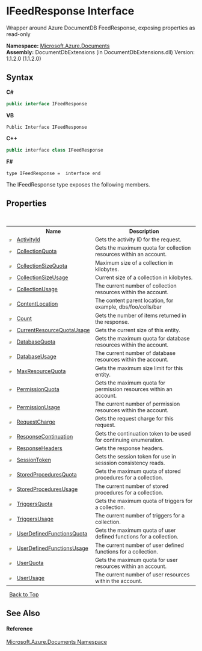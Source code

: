 # IFeedResponse Interface
 

Wrapper around Azure DocumentDB FeedResponse, exposing properties as read-only

**Namespace:**&nbsp;<a href="856b2e23-9c8b-2618-f913-67d85d500616">Microsoft.Azure.Documents</a><br />**Assembly:**&nbsp;DocumentDbExtensions (in DocumentDbExtensions.dll) Version: 1.1.2.0 (1.1.2.0)

## Syntax

**C#**<br />
``` C#
public interface IFeedResponse
```

**VB**<br />
``` VB
Public Interface IFeedResponse
```

**C++**<br />
``` C++
public interface class IFeedResponse
```

**F#**<br />
``` F#
type IFeedResponse =  interface end
```

The IFeedResponse type exposes the following members.


## Properties
&nbsp;<table><tr><th></th><th>Name</th><th>Description</th></tr><tr><td>![Public property](media/pubproperty.gif "Public property")</td><td><a href="2fb9ea57-344c-c6e6-ff15-89d519923dbc">ActivityId</a></td><td>
Gets the activity ID for the request.</td></tr><tr><td>![Public property](media/pubproperty.gif "Public property")</td><td><a href="959f393a-0d6a-af42-bd92-f805837b59bc">CollectionQuota</a></td><td>
Gets the maximum quota for collection resources within an account.</td></tr><tr><td>![Public property](media/pubproperty.gif "Public property")</td><td><a href="366ab46e-d3dc-f033-2a51-6a4530931d02">CollectionSizeQuota</a></td><td>
Maximum size of a collection in kilobytes.</td></tr><tr><td>![Public property](media/pubproperty.gif "Public property")</td><td><a href="49c28afb-250e-efcc-efb9-0bc2454ece66">CollectionSizeUsage</a></td><td>
Current size of a collection in kilobytes.</td></tr><tr><td>![Public property](media/pubproperty.gif "Public property")</td><td><a href="dec3e1b8-8f3f-c2bd-c27b-57a974d34acd">CollectionUsage</a></td><td>
The current number of collection resources within the account.</td></tr><tr><td>![Public property](media/pubproperty.gif "Public property")</td><td><a href="6f460fc3-9040-28a8-3958-dca97fa3c114">ContentLocation</a></td><td>
The content parent location, for example, dbs/foo/colls/bar</td></tr><tr><td>![Public property](media/pubproperty.gif "Public property")</td><td><a href="568bceef-ae21-c907-74dc-1d029375f9d6">Count</a></td><td>
Gets the number of items returned in the response.</td></tr><tr><td>![Public property](media/pubproperty.gif "Public property")</td><td><a href="f0d26b37-4290-fd7b-15d6-27a54540e82c">CurrentResourceQuotaUsage</a></td><td>
Gets the current size of this entity.</td></tr><tr><td>![Public property](media/pubproperty.gif "Public property")</td><td><a href="31f6121f-f005-0001-d545-4765b31de00a">DatabaseQuota</a></td><td>
Gets the maximum quota for database resources within the account.</td></tr><tr><td>![Public property](media/pubproperty.gif "Public property")</td><td><a href="45273409-b286-dc96-4c9e-25b53a2ca135">DatabaseUsage</a></td><td>
The current number of database resources within the account.</td></tr><tr><td>![Public property](media/pubproperty.gif "Public property")</td><td><a href="c2e7704f-df8f-2228-bc98-8f6a4424665b">MaxResourceQuota</a></td><td>
Gets the maximum size limit for this entity.</td></tr><tr><td>![Public property](media/pubproperty.gif "Public property")</td><td><a href="f3c59cad-b263-2498-64ba-f9094fa32b2f">PermissionQuota</a></td><td>
Gets the maximum quota for permission resources within an account.</td></tr><tr><td>![Public property](media/pubproperty.gif "Public property")</td><td><a href="3f01eccf-04d2-02ae-2c60-2b5e9329e313">PermissionUsage</a></td><td>
The current number of permission resources within the account.</td></tr><tr><td>![Public property](media/pubproperty.gif "Public property")</td><td><a href="a53e7160-a40a-2487-cc94-9db83d3bb674">RequestCharge</a></td><td>
Gets the request charge for this request.</td></tr><tr><td>![Public property](media/pubproperty.gif "Public property")</td><td><a href="a0255ccb-d66a-6150-57ac-6dfc1380db66">ResponseContinuation</a></td><td>
Gets the continuation token to be used for continuing enumeration.</td></tr><tr><td>![Public property](media/pubproperty.gif "Public property")</td><td><a href="a0bc27ce-01c7-d83d-01fd-dcb495336a8e">ResponseHeaders</a></td><td>
Gets the response headers.</td></tr><tr><td>![Public property](media/pubproperty.gif "Public property")</td><td><a href="8016c499-65f0-399e-d97b-718577ed2b46">SessionToken</a></td><td>
Gets the session token for use in sesssion consistency reads.</td></tr><tr><td>![Public property](media/pubproperty.gif "Public property")</td><td><a href="2b5c2751-8681-2d1c-d534-88e44c82fd20">StoredProceduresQuota</a></td><td>
Gets the maximum quota of stored procedures for a collection.</td></tr><tr><td>![Public property](media/pubproperty.gif "Public property")</td><td><a href="76586fb0-7cbd-39d9-be3d-155db5fb2d42">StoredProceduresUsage</a></td><td>
The current number of stored procedures for a collection.</td></tr><tr><td>![Public property](media/pubproperty.gif "Public property")</td><td><a href="fd3263ff-40ac-f927-bc61-0012a556643c">TriggersQuota</a></td><td>
Gets the maximum quota of triggers for a collection.</td></tr><tr><td>![Public property](media/pubproperty.gif "Public property")</td><td><a href="fc65b492-a8c6-a227-d58b-04652dafd3b7">TriggersUsage</a></td><td>
The current number of triggers for a collection.</td></tr><tr><td>![Public property](media/pubproperty.gif "Public property")</td><td><a href="01982b35-f749-06e1-a54c-7ad0d945982d">UserDefinedFunctionsQuota</a></td><td>
Gets the maximum quota of user defined functions for a collection.</td></tr><tr><td>![Public property](media/pubproperty.gif "Public property")</td><td><a href="5fbab23d-dbae-6229-1cb8-8a6a4a738c43">UserDefinedFunctionsUsage</a></td><td>
The current number of user defined functions for a collection.</td></tr><tr><td>![Public property](media/pubproperty.gif "Public property")</td><td><a href="3d6dd9f6-fce6-4272-e210-9a4eef7c6ea4">UserQuota</a></td><td>
Gets the maximum quota for user resources within an account.</td></tr><tr><td>![Public property](media/pubproperty.gif "Public property")</td><td><a href="e43d4537-779e-e041-3e8d-869542f5bd69">UserUsage</a></td><td>
The current number of user resources within the account.</td></tr></table>&nbsp;
<a href="#ifeedresponse-interface">Back to Top</a>

## See Also


#### Reference
<a href="856b2e23-9c8b-2618-f913-67d85d500616">Microsoft.Azure.Documents Namespace</a><br />